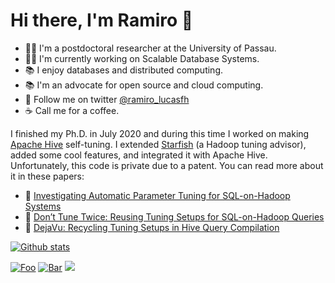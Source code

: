 # Hi there, I'm Ramiro :wave:

- :raising_hand_man: I'm a postdoctoral researcher at the University of Passau.
- :construction_worker_man: I'm currently working on Scalable Database Systems.
- :books: I enjoy databases and distributed computing.
- :books: I'm an advocate for open source and cloud computing.
- :postal_horn: Follow me on twitter [@ramiro_lucasfh](https://www.twitter.com/ramiro_lucasfh)
- :coffee: Call me for a coffee.

I finished my Ph.D. in July 2020 and during this time I worked on making [Apache Hive](https://hive.apache.org/) self-tuning. I extended [Starfish](http://cidrdb.org/cidr2011/Papers/CIDR11_Paper36.pdf) (a Hadoop tuning advisor), added some cool features, and integrated it with Apache Hive. Unfortunately, this code is private due to a patent. You can read more about it in these papers:

- :scroll: [Investigating Automatic Parameter Tuning for SQL-on-Hadoop Systems](https://www.sciencedirect.com/science/article/abs/pii/S2214579621000216)
- :scroll: [Don’t Tune Twice: Reusing Tuning Setups for SQL-on-Hadoop Queries](https://link.springer.com/chapter/10.1007%2F978-3-030-33223-5_9)
- :scroll: [DejaVu: Recycling Tuning Setups in Hive Query Compilation](http://ceur-ws.org/Vol-2469/ERDemo03.pdf)

[![Github stats](https://github-readme-stats.vercel.app/api?username=erlfilho&theme=white-black)](https://github.com/erlfilho/github-readme-stats)

<!--
![Top Languages](https://github-readme-stats.vercel.app/api/top-langs/?username=erlfilho&hide=TeX&layout=compact)
-->

[![Foo](https://img.shields.io/badge/LinkedIn-blue?style=flat&logo=linkedin&labelColor=blu)](https://www.linkedin.com/in/edsonramirolucasfilho/)
[![Bar](https://img.shields.io/badge/Twitter-white?style=flat&logo=twitter&labelColor=blu)](https://twitter.com/ramiro_lucasfh)
![](https://visitor-badge.laobi.icu/badge?page_id="https://github.com/erlfilho/")

